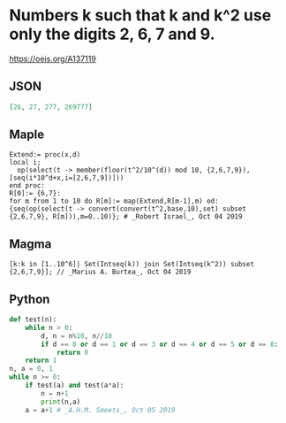 # Numbers k such that k and k^2 use only the digits 2, 6, 7 and 9\.
https://oeis.org/A137119
## JSON
```JSON
[26, 27, 277, 269777]
```
## Maple
```Maple
Extend:= proc(x,d)
local i;
  op(select(t -> member(floor(t^2/10^(d)) mod 10, {2,6,7,9}), [seq(i*10^d+x,i=[2,6,7,9])]))
end proc:
R[0]:= {6,7}:
for m from 1 to 10 do R[m]:= map(Extend,R[m-1],m) od:
{seq(op(select(t -> convert(convert(t^2,base,10),set) subset {2,6,7,9}, R[m])),m=0..10)}; # _Robert Israel_, Oct 04 2019
```
## Magma
```Magma
[k:k in [1..10^6]| Set(Intseq(k)) join Set(Intseq(k^2)) subset {2,6,7,9}]; // _Marius A. Burtea_, Oct 04 2019
```
## Python
```Python
def test(n):
    while n > 0:
        d, n = n%10, n//10
        if d == 0 or d == 1 or d == 3 or d == 4 or d == 5 or d == 8:
            return 0
    return 1
n, a = 0, 1
while n >= 0:
    if test(a) and test(a*a):
        n = n+1
        print(n,a)
    a = a+1 # _A.H.M. Smeets_, Oct 05 2019
```
